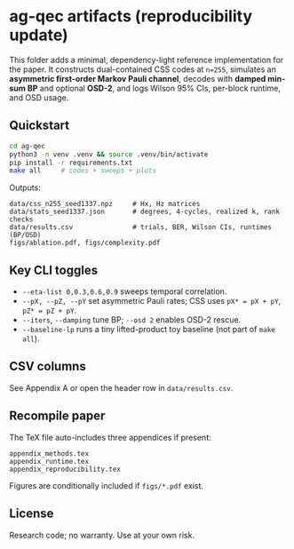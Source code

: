 # ag-qec artifacts (reproducibility update)

This folder adds a minimal, dependency-light reference implementation for the paper. It constructs dual-contained CSS codes at `n=255`, simulates an **asymmetric first-order Markov Pauli channel**, decodes with **damped min-sum BP** and optional **OSD-2**, and logs Wilson 95% CIs, per-block runtime, and OSD usage.

## Quickstart
```bash
cd ag-qec
python3 -m venv .venv && source .venv/bin/activate
pip install -r requirements.txt
make all     # codes + sweeps + plots
```

Outputs:
```
data/css_n255_seed1337.npz     # Hx, Hz matrices
data/stats_seed1337.json       # degrees, 4-cycles, realized k, rank checks
data/results.csv               # trials, BER, Wilson CIs, runtimes (BP/OSD)
figs/ablation.pdf, figs/complexity.pdf
```

## Key CLI toggles
- `--eta-list 0,0.3,0.6,0.9` sweeps temporal correlation.
- `--pX, --pZ, --pY` set asymmetric Pauli rates; CSS uses `pX* = pX + pY`, `pZ* = pZ + pY`.
- `--iters`, `--damping` tune BP; `--osd 2` enables OSD-2 rescue.
- `--baseline-lp` runs a tiny lifted-product toy baseline (not part of `make all`).

## CSV columns
See Appendix A or open the header row in `data/results.csv`.

## Recompile paper
The TeX file auto-includes three appendices if present:
```
appendix_methods.tex
appendix_runtime.tex
appendix_reproducibility.tex
```
Figures are conditionally included if `figs/*.pdf` exist.

## License
Research code; no warranty. Use at your own risk.

